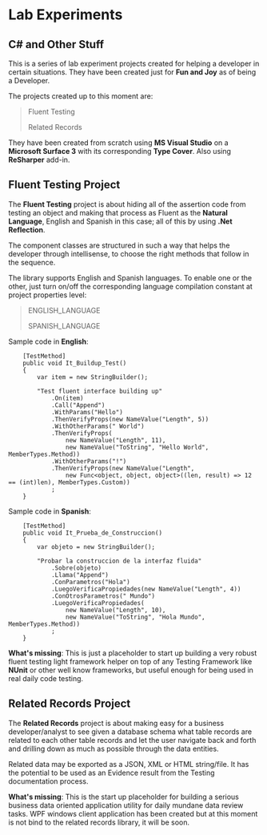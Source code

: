 # Lab Experiments
## C# and Other Stuff ##

This is a series of lab experiment projects created for helping a developer in certain situations. They have been created just for **Fun and Joy** as of being a Developer.

The projects created up to this moment are:
> Fluent Testing
> 
> Related Records

They have been created from scratch using **MS Visual Studio**  on a **Microsoft Surface 3** with its corresponding **Type Cover**.
Also using **ReSharper** add-in.

## Fluent Testing Project ##

The **Fluent Testing** project is about hiding all of the assertion code from testing an object and making that process as Fluent as the **Natural Language**, English and Spanish in this case; all of this by using **.Net Reflection**.

The component classes are structured in such a way that helps the developer through intellisense, to choose the right methods that follow in the sequence.

The library supports English and Spanish languages. To enable one or the other, just turn on/off the corresponding language compilation constant at project properties level:


> ENGLISH_LANGUAGE
> 
> SPANISH_LANGUAGE  

Sample code in **English**:
    
    	[TestMethod]
        public void It_Buildup_Test()
        {
            var item = new StringBuilder();

            "Test fluent interface building up"
                .On(item)
                .Call("Append")
                .WithParams("Hello")
                .ThenVerifyProps(new NameValue("Length", 5))
                .WithOtherParams(" World")
                .ThenVerifyProps(
                    new NameValue("Length", 11),
                    new NameValue("ToString", "Hello World", MemberTypes.Method))
                .WithOtherParams("!")
                .ThenVerifyProps(new NameValue("Length",
                    new Func<object, object, object>((len, result) => 12 == (int)len), MemberTypes.Custom))
                ;
        }

Sample code in **Spanish**:
    
		[TestMethod]
        public void It_Prueba_de_Construccion()
        {
            var objeto = new StringBuilder();

            "Probar la construccion de la interfaz fluida"
                .Sobre(objeto)
                .Llama("Append")
                .ConParametros("Hola")
                .LuegoVerificaPropiedades(new NameValue("Length", 4))
                .ConOtrosParametros(" Mundo")
                .LuegoVerificaPropiedades(
                    new NameValue("Length", 10),
                    new NameValue("ToString", "Hola Mundo", MemberTypes.Method))
                ;
        }

**What's missing**:
This is just a placeholder to start up building a very robust fluent testing light framework helper on top of any Testing Framework like **NUnit** or other well know frameworks, but useful enough for being used in real daily code testing.

## Related Records Project ##
The **Related Records** project is about making easy for a business developer/analyst to see given a database schema what table records are related to each other table records and let the user navigate back and forth and drilling down as much as possible through the data entities.

Related data may be exported as a JSON, XML or HTML string/file. It has the potential to be used as an Evidence result from the Testing documentation process.

**What's missing**: This is the start up placeholder for building a serious business data oriented application utility for daily mundane data review tasks. WPF windows client application has been created but at this moment is not bind to the related records library, it will be soon.
